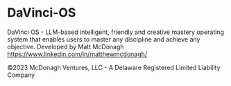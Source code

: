 # DaVinci-OS
DaVinci OS - LLM-based intelligent, friendly and creative mastery operating system that enables users to master any discipline and achieve any objective.
Developed by Matt McDonagh https://www.linkedin.com/in/matthewmcdonagh/

©2023 McDonagh Ventures, LLC - A Delaware Registered Limited Liability Company